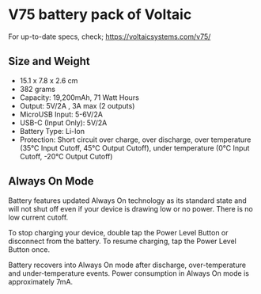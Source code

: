 # V75 battery pack of Voltaic

For up-to-date specs, check; https://voltaicsystems.com/v75/

## Size and Weight
* 15.1 x 7.8 x 2.6 cm
* 382 grams
* Capacity: 19,200mAh, 71 Watt Hours
* Output: 5V/2A , 3A max (2 outputs)
* MicroUSB Input: 5-6V/2A
* USB-C (Input Only): 5V/2A
* Battery Type: Li-Ion
* Protection: Short circuit over charge, over discharge, over temperature (35℃ Input Cutoff, 45℃ Output Cutoff), under temperature (0℃ Input Cutoff, -20℃ Output Cutoff)

## Always On Mode
Battery features updated Always On technology as its standard state and will not shut off even if your device is drawing low or no power. There is no low current cutoff.

To stop charging your device, double tap the Power Level Button or disconnect from the battery. To resume charging, tap the Power Level Button once.

Battery recovers into Always On mode after discharge, over-temperature and under-temperature events. Power consumption in Always On mode is approximately 7mA.
